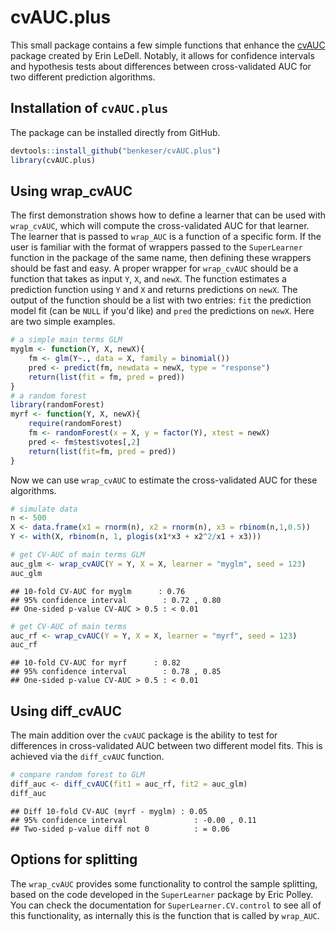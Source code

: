 cvAUC.plus
==========

This small package contains a few simple functions that enhance the [cvAUC](https://github.com/ledell/cvAUC) package created by Erin LeDell. Notably, it allows for confidence intervals and hypothesis tests about differences between cross-validated AUC for two different prediction algorithms.

Installation of `cvAUC.plus`
----------------------------

The package can be installed directly from GitHub.

``` r
devtools::install_github("benkeser/cvAUC.plus")
library(cvAUC.plus)
```

Using wrap\_cvAUC
-----------------

The first demonstration shows how to define a learner that can be used with `wrap_cvAUC`, which will compute the cross-validated AUC for that learner. The learner that is passed to `wrap_AUC` is a function of a specific form. If the user is familiar with the format of wrappers passed to the `SuperLearner` function in the package of the same name, then defining these wrappers should be fast and easy. A proper wrapper for `wrap_cvAUC` should be a function that takes as input `Y`, `X`, and `newX`. The function estimates a prediction function using `Y` and `X` and returns predictions on `newX`. The output of the function should be a list with two entries: `fit` the prediction model fit (can be `NULL` if you'd like) and `pred` the predictions on `newX`. Here are two simple examples.

``` r
# a simple main terms GLM
myglm <- function(Y, X, newX){
    fm <- glm(Y~., data = X, family = binomial())
    pred <- predict(fm, newdata = newX, type = "response")
    return(list(fit = fm, pred = pred))
}
# a random forest
library(randomForest)
myrf <- function(Y, X, newX){
    require(randomForest)
    fm <- randomForest(x = X, y = factor(Y), xtest = newX)
    pred <- fm$test$votes[,2]
    return(list(fit=fm, pred = pred))
}
```

Now we can use `wrap_cvAUC` to estimate the cross-validated AUC for these algorithms.

``` r
# simulate data
n <- 500
X <- data.frame(x1 = rnorm(n), x2 = rnorm(n), x3 = rbinom(n,1,0.5))
Y <- with(X, rbinom(n, 1, plogis(x1*x3 + x2^2/x1 + x3)))

# get CV-AUC of main terms GLM
auc_glm <- wrap_cvAUC(Y = Y, X = X, learner = "myglm", seed = 123)
auc_glm
```

    ## 10-fold CV-AUC for myglm      : 0.76
    ## 95% confidence interval        : 0.72 , 0.80
    ## One-sided p-value CV-AUC > 0.5 : < 0.01

``` r
# get CV-AUC of main terms 
auc_rf <- wrap_cvAUC(Y = Y, X = X, learner = "myrf", seed = 123)
auc_rf
```

    ## 10-fold CV-AUC for myrf      : 0.82
    ## 95% confidence interval        : 0.78 , 0.85
    ## One-sided p-value CV-AUC > 0.5 : < 0.01

Using diff\_cvAUC
-----------------

The main addition over the `cvAUC` package is the ability to test for differences in cross-validated AUC between two different model fits. This is achieved via the `diff_cvAUC` function.

``` r
# compare random forest to GLM
diff_auc <- diff_cvAUC(fit1 = auc_rf, fit2 = auc_glm)
diff_auc
```

    ## Diff 10-fold CV-AUC (myrf - myglm) : 0.05
    ## 95% confidence interval               : -0.00 , 0.11
    ## Two-sided p-value diff not 0          : = 0.06

Options for splitting
---------------------

The `wrap_cvAUC` provides some functionality to control the sample splitting, based on the code developed in the `SuperLearner` package by Eric Polley. You can check the documentation for `SuperLearner.CV.control` to see all of this functionality, as internally this is the function that is called by `wrap_AUC`.
